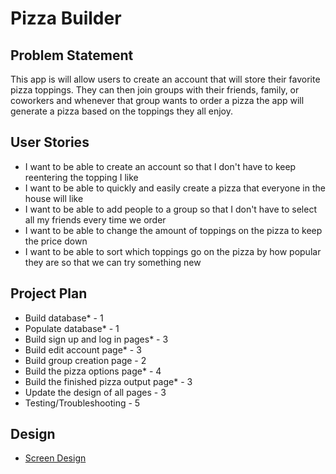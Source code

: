 # Pizza Builder

## Problem Statement
This app is will allow users to create an account that will store their favorite pizza toppings.
They can then join groups with their friends, family, or coworkers and whenever that group wants
to order a pizza the app will generate a pizza based on the toppings they all enjoy.

## User Stories
- I want to be able to create an account so that I don't have to keep reentering the topping I like
- I want to be able to quickly and easily create a pizza that everyone in the house will like
- I want to be able to add people to a group so that I don't have to select all my friends every time we order
- I want to be able to change the amount of toppings on the pizza to keep the price down
- I want to be able to sort which toppings go on the pizza by how popular they are so that we can try something new

## Project Plan
- Build database* - 1
- Populate database* - 1
- Build sign up and log in pages* - 3
- Build edit account page* - 3
- Build group creation page - 2
- Build the pizza options page* - 4
- Build the finished pizza output page* - 3
- Update the design of all pages - 3
- Testing/Troubleshooting - 5

## Design
* [Screen Design](DesignDocuments/PizzaGeneratorWireframe.png)